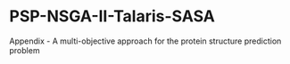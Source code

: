 # PSP-NSGA-II-Talaris-SASA
Appendix - A multi-objective approach for the protein structure prediction problem 
